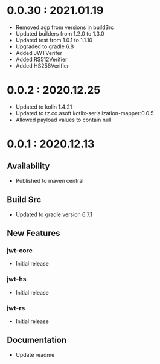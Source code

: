 # 0.0.30 : 2021.01.19
- Removed agp from versions in buildSrc
- Updated builders from 1.2.0 to 1.3.0
- Updated test from 1.0.1 to 1.1.10
- Upgraded to gradle 6.8
- Added JWTVerifer
- Added RS512Verifier
- Added HS256Verifier

# 0.0.2 : 2020.12.25
- Updated to kolin 1.4.21
- Updated to tz.co.asoft.kotlix-serialization-mapper:0.0.5
- Allowed payload values to contain null

# 0.0.1 : 2020.12.13
## Availability
- Published to maven central

## Build Src
- Updated to gradle version 6.7.1

## New Features
### jwt-core
- Initial release

### jwt-hs
- Initial release

### jwt-rs
- Initial release

## Documentation
- Update readme